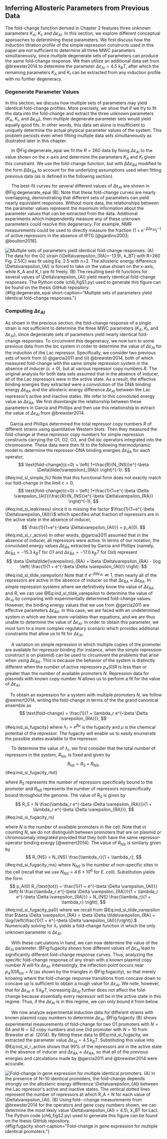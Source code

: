 ## Inferring Allosteric Parameters from Previous Data

The fold-change function derived in Chapter 2 features three unknown parameters $K_A$,
$K_I$, and $\Delta\varepsilon_{AI}$. In this section, we explore different
conceptual approaches to determining these parameters. We first discuss how
the induction titration profile of the simple repression constructs used in
this paper are not sufficient to determine all three MWC parameters
simultaneously, since multiple degenerate sets of parameters can produce the
same fold-change response. We then utilize an additional data set from
@brewster2014 to determine the parameter $\Delta\varepsilon_{AI} = 4.5~k_BT$,
after which the remaining parameters $K_A$ and $K_I$ can be extracted from
any induction profile with no further degeneracy.

### Degenerate Parameter Values

In this section, we discuss how multiple sets of parameters may yield
identical fold-change profiles. More precisely, we show that if we try to fit
the data into the fold-change and extract the three unknown parameters
($K_A$, $K_I$, and $\Delta\varepsilon_{AI}$), then multiple degenerate
parameter sets would yield equally good fits. In other words, this data set
alone is insufficient to uniquely determine the actual physical parameter
values of the system. This problem persists even when fitting multiple data
sets simultaneously as illustrated later in this chapter.

&nbsp;&nbsp;&nbsp;&nbsp;&nbsp;In @Fig:degenerate_epai we fit the $R=260$ data
by fixing $\Delta\varepsilon_{AI}$ to the value shown on the $x$-axis and
determine the parameters $K_A$ and $K_I$ given this constraint. We use the
fold-change function, but with $\beta \Delta\varepsilon_{RA}$ modified to the
form $\beta \Delta\tilde{\varepsilon}_{RA}$ to account for the underlying
assumptions used when fitting previous data (as is defined in the following
section).

&nbsp;&nbsp;&nbsp;&nbsp;&nbsp;The best-fit curves for several different
values of $\Delta\varepsilon_{AI}$ are shown in @Fig:degenerate_epai (B).
Note that these fold-change curves are nearly overlapping, demonstrating that
different sets of parameters can yield nearly equivalent responses. Without
more data, the relationships between the parameter values represent
the maximum information about the parameter values that can be extracted from
the data. Additional experiments which independently measure any of these
unknown parameters could resolve this degeneracy. For example, NMR
measurements could be used to directly measure the fraction $(1 + e^{-\beta
\Delta\varepsilon_{AI}})^{-1}$ of active repressors in the absence of IPTG
[@gardino2003; @boulton2016].

![**Multiple sets of parameters yield identical fold-change responses.** (A) The
data for the O2 strain ($\Delta\varepsilon_{RA}=-13.9\, k_BT$) with $R=260$
Fig. 2.5(C) was fit using Eq. 2.5 with $n=2$. The allosteric energy
difference $\Delta\varepsilon_{AI}$ is forced to take on the value shown on
the $x-$axis, while $K_A$ and $K_I$ are fit freely. (B) The resulting
best-fit functions for several values of $\Delta\varepsilon_{AI}$ yield
nearly identical fold-change responses. The [Python code (`ch6_figS1.py`)](https://github.com/gchure/phd/blob/master/src/chapter_06/code/ch6_figS1.py)
used to generate this figure can be found on the thesis [GitHub
repository](https://github.com/gchure/phd).](ch6_figS1){#fig:degenerate_epai
short-caption="Multiple sets of parameters yield identical fold-change
responses."}


### Computing $\Delta\varepsilon_{AI}$

As shown in the previous section, the fold-change response of a single strain
is not sufficient to determine the three MWC parameters ($K_A$, $K_I$, and
$\Delta\varepsilon_{AI}$), since degenerate sets of parameters yield nearly
identical fold-change responses. To circumvent this degeneracy, we now turn
to some previous data from the *lac* system in order to determine the value
of $\Delta\varepsilon_{AI}$ for the induction of the Lac repressor.
Specifically, we consider two previous sets of work from (i) @garcia2011 and
(ii) @brewster2014, both of which measured fold-change with the same simple
repression system in the absence of inducer ($c=0$), but at various repressor
copy numbers $R$. The original analysis for both data sets assumed that in
the absence of inducer, all of the Lac repressors were in the active state. As
a result, the effective binding energies they extracted were a convolution of
the DNA binding energy $\Delta\varepsilon_{RA}$ and the allosteric energy
difference $\Delta\varepsilon_{AI}$ between the Lac repressor’s active and
inactive states. We refer to this convoluted energy value as $\Delta
\tilde{\varepsilon}_{RA}$. We first disentangle the relationship between
these parameters in Garcia and Phillips and then use this relationship to
extract the value of $\Delta\varepsilon_{AI}$ from @brewster2014.

&nbsp;&nbsp;&nbsp;&nbsp;Garcia and Phillips determined the total repressor
copy numbers $R$ of different strains using quantitative Western blots. Then
they measured the fold-change at these repressor copy numbers for simple
repression constructs carrying the O1, O2, O3, and Oid *lac* operators
integrated into the chromosome. These data were then fit to the following
thermodynamic model to determine the repressor-DNA binding energies
$\Delta\tilde{\varepsilon}_{RA}$ for each operator,
$$
\text{fold-change}(c=0) = \left(
1+\frac{R}{N_{NS}}e^{-\beta \Delta\tilde{\varepsilon}_{RA}} \right)^{-1}.
$${#eq:ind_si_simple_fc}
Note that this functional form does not exactly match our fold-change in
the limit $c=0$, 
$$
\text{fold-change}(c=0) = \left(
1+\frac{1}{1+e^{-\beta \Delta \varepsilon_{AI}}}\frac{R}{N_{NS}}e^{-\beta
\Delta\varepsilon_{RA}} \right)^{-1},
$${#eq:ind_si_leakiness}
since it is missing the factor $\frac{1}{1+e^{-\beta
\Delta\varepsilon_{AI}}}$ which specifies what fraction of repressors are in
the active state in the absence of inducer,
$$
\frac{1}{1+e^{-\beta \Delta\varepsilon_{AI}}} = p_A(0). 
$${#eq:ind_si_r_active}
In other words, @garcia2011 assumed that in the absence of inducer, all
repressors were active. In terms of our notation, the convoluted energy
values $\Delta\tilde{\varepsilon}_{RA}$ extracted by Garcia and
Phillips (namely, $\Delta\tilde{\varepsilon}_{RA}=-15.3~k_B T$ for O1
and $\Delta\tilde{\varepsilon}_{RA}=-17.0~k_B T$ for Oid) represent
$$
\beta \Delta\tilde{\varepsilon}_{RA} = \beta \Delta\varepsilon_{RA} - \log
\left( \frac{1}{1 + e^{-\beta \Delta \varepsilon_{AI}}} \right).
$${#eq:ind_si_tilde_varepsilon}
Note that if $e^{-\beta \Delta \varepsilon_{AI}} \ll 1$, then nearly
all of the repressors are active in the absence of inducer so that
$\Delta\tilde{\varepsilon}_{RA} \approx \Delta\varepsilon_{RA}$. In
simple repression systems where we definitively know the value of
$\Delta
\varepsilon_{RA}$ and $R$, we can use @Eq:ind_si_tilde_varepsilon to determine the value of
$\Delta \varepsilon_{AI}$ by comparing with experimentally determined
fold-change values. However, the binding energy values that we use from
@garcia2011 are effective parameters
$\Delta\tilde{\varepsilon}_{RA}$. In this case, we are faced with an
undetermined system in which we have more variables than equations, and
we are thus unable to determine the value of
$\Delta \varepsilon_{AI}$. In order to obtain this parameter, we must
turn to a more complex regulatory scenario which provides additional
constraints that allow us to fit for $\Delta \varepsilon_{AI}$.

&nbsp;&nbsp;&nbsp;&nbsp;&nbsp;A variation on simple repression in which
multiple copies of the promoter are available for repressor binding (for
instance, when the simple repression construct is on plasmid) can be used to
circumvent the problems that arise when using $\Delta
\tilde{\varepsilon}_{RA}$. This is because the behavior of the system is
distinctly different when the number of active repressors $p_A(0) R$ is less
than or greater than the number of available promoters $N$. Repression data
for plasmids with known copy number $N$ allows us to perform a fit for the
value of $\Delta\varepsilon_{AI}$.

&nbsp;&nbsp;&nbsp;&nbsp;To obtain an expression for a system with multiple
promoters $N$, we follow @weinert2014, writing the fold-change in terms of
the the grand canonical ensemble as
$$
\text{fold-change} = \frac{1}{1 + \lambda_r e^{-\beta \Delta \varepsilon_{RA}}},
$${#eq:ind_si_fugacity}
where $\lambda_r = e^{\beta \mu}$ is the fugacity and $\mu$ is the
chemical potential of the repressor. The fugacity will enable us to
easily enumerate the possible states available to the repressor.

&nbsp;&nbsp;&nbsp;&nbsp;&nbsp;To determine the value of $\lambda_r$, we first
consider that the total number of repressors in the system, $R_{\text{tot}}$,
is fixed and given by
$$
R_{\text{tot}} = R_S + R_{NS}, 
$${#eq:ind_si_fugacity_rtot}

where $R_S$ represents the number of repressors specifically bound to the
promoter and $R_{NS}$ represents the number of repressors nonspecifically bound
throughout the genome. The value of $R_S$ is given by 
$$
R_S = N \frac{\lambda_r e^{-\beta \Delta \varepsilon_{RA}}}{1 + \lambda_r
e^{-\beta \Delta \varepsilon_{RA}}},
$${#eq:ind_si_fugacity_rs}

where $N$ is the number of available promoters in the cell. Note that
in counting $N$, we do not distinguish between promoters that are on
plasmid or chromosomaly integrated provided that they both have the
same repressor-operator binding energy [@weinert2014]. The value
of $R_{NS}$ is similarly given by 
$$
R_{NS} = N_{NS} \frac{\lambda_r}{1 + \lambda_r},
$${#eq:ind_si_fugacity_rns}
where $N_{NS}$ is the number of non-specific sites in the cell (recall that we use
$N_{NS} = 4.6 \times 10^6$ for *E. coli*).
Substitution yields the form
$$
p_A(0) R_{\text{tot}} = \frac{1}{1 + e^{-\beta \Delta \varepsilon_{AI}}} \left(
N \frac{\lambda_r e^{-\beta \Delta \varepsilon_{RA}}}{1 + \lambda_r e^{-\beta
\Delta \varepsilon_{RA}}} + N_{NS} \frac{\lambda_r}{1 + \lambda_r} \right),
$${#eq:ind_si_fugacity_pa0}
where we recall from @Eq:ind_si_tilde_varepsilon that
$\beta \Delta \varepsilon_{RA} =   \beta \Delta \tilde\varepsilon_{RA} + \log{\left(\frac{1}{1 + e^{-\beta \Delta \varepsilon_{AI}}}\right)}.$
Numerically solving for $\lambda_r$ yields a fold-change function in which the only unknown parameter is
$\Delta \varepsilon_{AI}$.

&nbsp;&nbsp;&nbsp;&nbsp;&nbsp;With these calculations in hand, we can now determine the value of the
$\Delta \varepsilon_{AI}$ parameter. @Fig:fugacity shows how different values of
$\Delta\varepsilon_{AI}$ lead to significantly different fold-change response
curves. Thus, analyzing the specific fold-change response of any strain with
a known plasmid copy number $N$ will fix $\Delta\varepsilon_{AI}$.
Interestingly, the inflection point occurs near $p_A(0) R_{\text{tot}} =
N$ (as shown by the triangles in @Fig:fugacity), so that merely knowing where the
fold-change response transitions from concave down to concave up is
sufficient to obtain a rough value for $\Delta\varepsilon_{AI}$. We note,
however, that for $\Delta\varepsilon_{AI} \geq 5\, k_BT$, increasing
$\Delta\varepsilon_{AI}$ further does not affect the fold-change because
essentially every repressor will be in the active state in this regime.
Thus, if the $\Delta\varepsilon_{AI}$ is in this regime, we can only bound it
from below.

&nbsp;&nbsp;&nbsp;&nbsp;&nbsp;We now analyze experimental induction data for
different strains with known plasmid copy numbers to determine
$\Delta\varepsilon_{AI}$. @Fig:fugacity (B) shows experimental measurements of fold-change for
two O1 promoters with $N=64$ and $N=52$ copy numbers and one Oid promoter
with $N=10$ from Brewster et al. (2014). By fitting these data to
@Eq:ind_si_fugacity, we extracted the parameter value $\Delta\varepsilon_{AI}
= 4.5\,k_B T$. Substituting this value into @Eq:ind_si_r_active shows that 99\% of the repressors
are in the active state in the absence of inducer and
$\Delta\tilde{\varepsilon}_{RA} \approx \Delta\varepsilon_{RA}$, so that all
of the previous energies and calculations made by @garcia2011 and
@brewster2014 were accurate.

![**Fold-change in gene expression for multiple identical promoters.** (A) In
the presence of $N=10$ identical promoters, the fold-change depends strongly
on the allosteric energy difference $\Delta\varepsilon_{AI}$ between the Lac
repressor's active and inactive states. The vertical dotted lines represent
the number of repressors at which $R_A = N$ for each value of
$\Delta\varepsilon_{AI}$. (B) Using fold--change measurements from
@brewster2014 for the operators and gene copy numbers shown, we can determine
the most likely value $\Delta\varepsilon_{AI} = 4.5\, k_BT$ for LacI. The
[Python code (`ch6_figS2.py`)](https://github.com/gchure/phd/blob/master/src/chapter_06/code/ch6_figS2.py)
used to generate this figure can be found on the thesis [GitHub
repository](https://github.com/gchure/phd). ](ch6_figS2){#fig:fugacity
short-caption="Fold-change in gene expression for multiple identical
promoters."}
